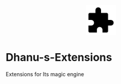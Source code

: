 <p align="center">
  <img src="Images/4120911.png" width="80" height="80"/>
</p>

# Dhanu-s-Extensions
Extensions for Its magic engine 
